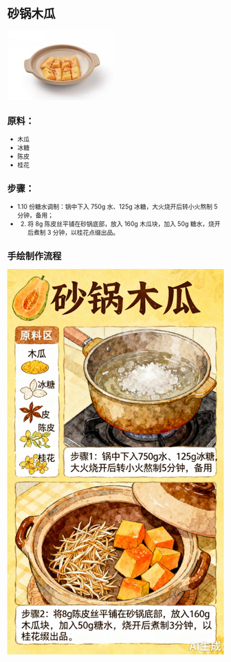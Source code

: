 # 砂锅木瓜

![砂锅木瓜](../images/砂锅木瓜.png)


## 原料：

- 木瓜
- 冰糖
- 陈皮
- 桂花

## 步骤：

- 1.10 份糖水调制：锅中下入 750g 水、125g 冰糖，大火烧开后转小火熬制 5 分钟，备用；
- 2. 将 8g 陈皮丝平铺在砂锅底部，放入 160g 木瓜块，加入 50g 糖水，烧开后煮制 3 分钟，以桂花点缀出品。

## 手绘制作流程

![手绘制作流程](../images/砂锅菜/砂锅木瓜.jpg)

